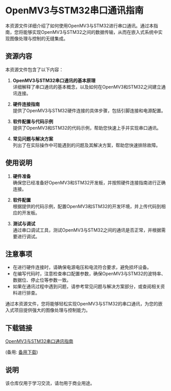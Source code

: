 # OpenMV3与STM32串口通讯指南

本资源文件详细介绍了如何使用OpenMV3与STM32进行串口通讯。通过本指南，您将能够实现OpenMV3与STM32之间的数据传输，从而在嵌入式系统中实现图像处理与控制的无缝集成。

## 资源内容

本资源文件包含了以下内容：

1. **OpenMV3与STM32串口通讯的基本原理**  
   详细解释了串口通讯的基本概念，以及如何在OpenMV3和STM32之间建立通讯连接。

2. **硬件连接指南**  
   提供了OpenMV3与STM32硬件连接的具体步骤，包括引脚连接和电源配置。

3. **软件配置与代码示例**  
   提供了OpenMV3和STM32的代码示例，帮助您快速上手并实现串口通讯。

4. **常见问题与解决方案**  
   列出了在实际操作中可能遇到的问题及其解决方案，帮助您快速排除故障。

## 使用说明

1. **硬件准备**  
   确保您已经准备好OpenMV3和STM32开发板，并按照硬件连接指南进行正确连接。

2. **软件配置**  
   根据提供的代码示例，配置OpenMV3和STM32的开发环境，并上传代码到相应的开发板。

3. **测试与调试**  
   通过串口调试工具，测试OpenMV3与STM32之间的通讯是否正常，并根据需要进行调试。

## 注意事项

- 在进行硬件连接时，请确保电源电压和电流符合要求，避免损坏设备。
- 在编写代码时，注意检查串口配置参数，确保OpenMV3与STM32的波特率、数据位、停止位等参数一致。
- 如果在通讯过程中遇到问题，请参考常见问题与解决方案部分，或查阅相关资料进行排查。

通过本资源文件，您将能够轻松实现OpenMV3与STM32的串口通讯，为您的嵌入式项目提供强大的图像处理与控制能力。

## 下载链接
[OpenMV3与STM32串口通讯指南](https://pan.quark.cn/s/5a6e757dc0a2) 

(备用: [备用下载](https://pan.baidu.com/s/1HhPAhv7e3OhhmfsfBIuOSA?pwd=1234))

## 说明

该仓库仅用于学习交流，请勿用于商业用途。
